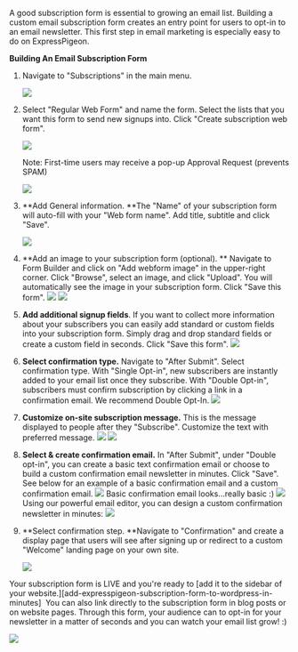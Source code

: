 A good subscription form is essential to growing an email list. Building
a custom email subscription form creates an entry point for users to
opt-in to an email newsletter. This first step in email marketing is
especially easy to do on ExpressPigeon.

**Building An Email Subscription Form**

1.  Navigate to "Subscriptions" in the main menu.

    ![](/src/content/blog/images/2013/subscriptions_1.png)

2.  Select "Regular Web Form" and name the form. Select the lists that
    you want this form to send new signups into. Click "Create
    subscription web form".

    ![](/src/content/blog/images/2013/subscriptions_2.png )

    Note: First-time users
    may receive a pop-up Approval Request (prevents SPAM)

    ![](/src/content/blog/images/2013/subscriptions_3.png )

3.  **Add General information. **The "Name" of your subscription form
    will auto-fill with your "Web form name". Add title, subtitle and
    click "Save".

    ![](/src/content/blog/images/2013/subscriptions_4.png )

4.  **Add an image to your subscription form (optional). ** Navigate to
    Form Builder and click on "Add webform image" in the upper-right
    corner. Click "Browse", select an image, and click "Upload". You
    will automatically see the image in your subscription form. Click
    "Save this form".
    ![](/src/content/blog/images/2013/subscriptions_5.png)
    ![](/src/content/blog/images/2013/subscriptions_6.png)
5.  **Add additional signup fields**. If you want to collect more
    information about your subscribers you can easily add standard or
    custom fields into your subscription form. Simply drag and drop
    standard fields or create a custom field in seconds. Click "Save
    this form".
    ![](/src/content/blog/images/2013/subscriptions_7.png )

6.  **Select confirmation type.** Navigate to "After Submit". Select
    confirmation type. With "Single Opt-in", new subscribers are
    instantly added to your email list once they subscribe. With "Double
    Opt-in", subscribers must confirm subscription by clicking a link in
    a confirmation email. We recommend Double Opt-In.
    ![](/src/content/blog/images/2013/subscriptions_8.png )
7.  **Customize on-site subscription message.** This is the message
    displayed to people after they "Subscribe". Customize the text with
    preferred message.
   ![](/src/content/blog/images/2013/subscriptions_9.png )
   ![](/src/content/blog/images/2013/subscriptions_10.png )
8.  **Select & create confirmation email.** In "After Submit", under
    "Double opt-in", you can create a basic text confirmation email or
    choose to build a custom confirmation email newsletter in minutes.
    Click "Save". See below for an example of a basic confirmation email
    and a custom confirmation email.
    ![](/src/content/blog/images/2013/subscriptions_11.png )
    Basic     confirmation email looks...really basic :)
    ![](/src/content/blog/images/2013/subscriptions_12.png )
    Using our powerful email editor, you can design a custom
    confirmation newsletter in minutes:
    ![](/src/content/blog/images/2013/subscriptions_13.png)
9.  **Select confirmation step. **Navigate to "Confirmation" and create
    a display page that users will see after signing up or redirect to a
    custom "Welcome" landing page on your own site.

    ![](/src/content/blog/images/2013/subscriptions_14.png )

Your subscription form is LIVE and you&apos;re ready to [add it to the sidebar of your website.][add-expresspigeon-subscription-form-to-wordpress-in-minutes] 
You can also link directly to the subscription form in blog posts or on website pages. Through this form,
your audience can to opt-in for your newsletter in a matter of seconds
and you can watch your email list grow! :)

![](/src/content/blog/images/2013/subscriptions_15.png )
